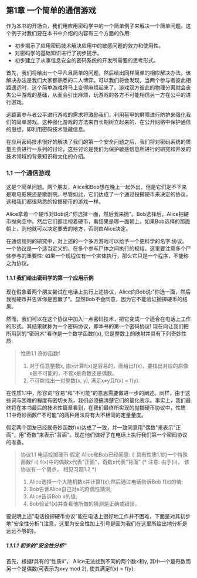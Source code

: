 ## 第1章 一个简单的通信游戏

  作为本书的开场白，我们用应用密码学中的一个简单例子来解决一个简单问题。这个例子对我们要在本书中介绍的内容有三个方面的作用:
  * 初步揭示了应用密码技术解决应用中的敏感问题的效力和使用性。
  * 对密码学的基础知识进行了初步提示。
  * 初步建立了从事信息安全的密码系统的开发所需要的思考形式。
  
  首先，我们将给出一个平凡且简单的问题，然后给出同样简单的相应解决办法。该解决办法是我们大家都熟悉的二人博弈。可以我们将会发现，当两个参与者彼此相距遥远时，这个简单游戏将马上变得麻烦起来了。游戏双方彼此的物理分离就会丧失公平游戏的基础，从而会引出麻烦，玩游戏的各方不可能相信另一方在公平的进行游戏。

  远距离参与者公平进行游戏的需求将激励我们，利用盔甲的屏障进行防护来强化我们的简单游戏。这种强化游戏的方法来自长期树立起来的、在公开网络中保护通信的思想，即利用密码技术隐藏信息。
  
  在应用密码技术很好的解决了我们的第一个安全问题之后，我们将对密码系统的质量主责进行一系列的讨论，这些讨论是我们为保护敏感信息所进行的研究和开发的技术领域的背景知识和文化的介绍。
  
### 1.1 一个通信游戏
  这是个简单问题。两个朋友，Alice和Bob想在晚上一起外出，但是它们定不下来是取电影院还是歌剧院。尽管如此，它们达成了一个通过投掷硬币来决定的协议，这和我们都很熟悉的投掷硬币的游戏一样。
  
  Alice拿着一个硬币对Bob说:"你选择一面，然后我来抛"。Bob选择后，Alice把硬币抛向空中。然后它们都注视着硬币，看结果是哪一面朝上。如果Bob选择的那面朝上，则他就可以决定要去的地方，否则由Alice决定。
  
  在通信规则的研究中，对上述的一个多方游戏可以给予一个更科学的名字:协议。 一个协议是一个适当定义的、在多个参与尸体之间执行的规程。这里要注意多个尸体参与的重要性: 如果一个规程仅有一个实体执行，那么它只是一个程序，不能称之为协议。
  
#### 1.1.1 我们给出密码学的第一个应用示例
  现在假象着两个朋友尝试在电话上执行上述协议，Alice向Bob说:"你选一面，然后我抛硬币并告诉你是否赢了"。显然Bob不会同意，因为它不能验证抛掷硬币的结果。
  
  然而，我们可以在这个协议中加入一点密码技术，把它变成一个适合在电话上工作的形式。其结果就称为一个密码协议，即本书的第一个密码协议! 现在向让我们把所用到的"密码术"看作是一个数学函数f(x), 它是整数上的映射并具有下列奇妙性质:
> 性质1.1 奇妙函数f
> 1) 对于任意整数x, 由x计算f(x)是容易的，而给出f(x)，要找出对应的原像x是不可能的，不管x是奇数还是偶数。
> 2) 不可能找出一对整数(x, y), 满足x≠y且f(x) = f(y).

  在性质1.1中，形容词"容易"和"不可能"的意思需要做进一步的阐述。同样，由于这些词与困难的程度有密切关系，我们必须搞清楚它们的量化表示。事实上，我们最终将在本书最后的技术性篇章看到，在我们最终所实现的抛掷硬币协议中，性质1.1中奇妙函数f"不可能"的两种用法将有大不相同的定量量度。
  
  假定两个朋友已经就奇妙函数f(x)达成了一致，并一致同意用"偶数"来表示"正面"，用"奇数"来表示"背面"。现在他们做好了在电话上执行我们第一个密码协议的准备。
> 协议1.1 电话投掷硬币
> 假定 Alice和Bob已经同意:
> i) 具有性质1.1的一个特殊函数f
> ii) f(x)中的偶数x代表"正面"，奇数x代表"背面"
(* 注意: 由于(ii)， 该协议有一个弱点， 相见习题1.2 *)
>
> 1. Alice选择一个大随机数x并计算f(x);然后通过电话告诉Bob f(x)的值;
> 2. Bob告诉Alice自己对x的奇偶性猜测;
> 3. Alice告诉Bob x的值;
> 4. Bob验证f(x)并查看他所做的猜测是正确或错误。

  要说明上述"电话投掷硬币协议"能在电话上很好地工作并不困难，下面是对其初步地"安全性分析"(注意，这里为安全性加上引号是因为我们在这里所给出地分析是远远不够的)。
  
##### 1.1.1.1 初步的"安全性分析"
  首先，根据f具有的“性质ii”， Alice无法找到不同的两个数x和y, 其中一个是奇数而另一个是偶数(可表示为x≠y mod 2), 使其满足f(x) = f(y).
